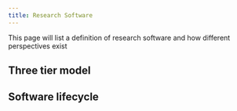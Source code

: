 ```yaml
---
title: Research Software
---
```


This page will list a definition of research software and how different perspectives exist

## Three tier model

## Software lifecycle